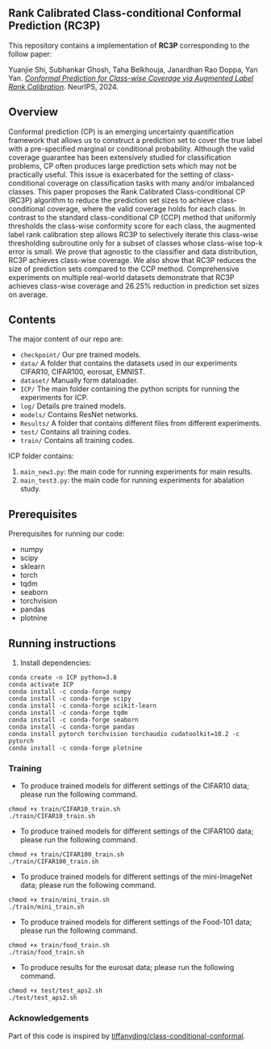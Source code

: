 ## Rank Calibrated Class-conditional Conformal Prediction (RC3P)

This repository contains a implementation of **RC3P**
corresponding to the follow paper:

Yuanjie Shi, Subhankar Ghosh, Taha Belkhouja, Janardhan Rao Doppa, Yan Yan.
*[Conformal Prediction for Class-wise Coverage via Augmented Label Rank Calibration](
https://openreview.net/pdf?id=T7dS1Ghwwu)*.
NeurIPS, 2024.

## Overview

Conformal prediction (CP) is an emerging uncertainty quantification framework that allows us to construct a prediction set to cover the true label with a pre-specified marginal or conditional probability.
Although the valid coverage guarantee has been extensively studied for classification problems, CP often produces large prediction sets which may not be practically useful.
This issue is exacerbated for the setting of class-conditional coverage on classification tasks with many and/or imbalanced classes.
This paper proposes the Rank Calibrated Class-conditional CP (RC3P) algorithm to reduce the prediction set sizes to achieve class-conditional coverage, where the valid coverage holds for each class.
In contrast to the standard class-conditional CP (CCP) method that uniformly thresholds the class-wise conformity score for each class, the augmented label rank calibration step allows RC3P to selectively iterate this class-wise thresholding subroutine only for a subset of classes whose class-wise top-k error is small.
We prove that agnostic to the classifier and data distribution, RC3P achieves class-wise coverage. We also show that RC3P reduces the size of prediction sets compared to the CCP method. 
Comprehensive experiments on multiple real-world datasets demonstrate that RC3P achieves class-wise coverage and 26.25% reduction in prediction set sizes on average.

## Contents
The major content of our repo are:
 - `checkpoint/` Our pre trained models.
 - `data/` A folder that contains the datasets used in our experiments CIFAR10, CIFAR100, eorosat, EMNIST.
 - `dataset/` Manually form dataloader.
 - `ICP/` The main folder containing the python scripts for running the experiments for ICP.
 - `log/` Details pre trained models.
 - `models/` Contains ResNet networks.
 - `Results/` A folder that contains different files from different experiments.
 - `test/` Contains all training codes.
 - `train/` Contains all training codes.

ICP folder contains:

1. `main_new3.py`: the main code for running experiments for main results.
2. `main_test3.py`: the main code for running experiments for abalation study.

## Prerequisites

Prerequisites for running our code:
 - numpy
 - scipy
 - sklearn
 - torch
 - tqdm
 - seaborn
 - torchvision
 - pandas
 - plotnine
 
## Running instructions
1.  Install dependencies:
```
conda create -n ICP python=3.8
conda activate ICP
conda install -c conda-forge numpy
conda install -c conda-forge scipy
conda install -c conda-forge scikit-learn
conda install -c conda-forge tqdm
conda install -c conda-forge seaborn
conda install -c conda-forge pandas
conda install pytorch torchvision torchaudio cudatoolkit=10.2 -c pytorch
conda install -c conda-forge plotnine
```

### Training 


- To produce trained models for different settings of the CIFAR10 data; please run the following command.
```
chmod +x train/CIFAR10_train.sh
./train/CIFAR10_train.sh
```

- To produce trained models for different settings of the CIFAR100 data; please run the following command.
```
chmod +x train/CIFAR100_train.sh
./train/CIFAR100_train.sh
```

- To produce trained models for different settings of the mini-ImageNet data; please run the following command.
```
chmod +x train/mini_train.sh
./train/mini_train.sh
```

- To produce trained models for different settings of the Food-101 data; please run the following command.
```
chmod +x train/food_train.sh
./train/food_train.sh
```

- To produce results for the eurosat data; please run the following command.
```
chmod +x test/test_aps2.sh
./test/test_aps2.sh
```

### Acknowledgements

Part of this code is inspired by [tiffanyding/class-conditional-conformal](https://github.com/tiffanyding/class-conditional-conformal).
